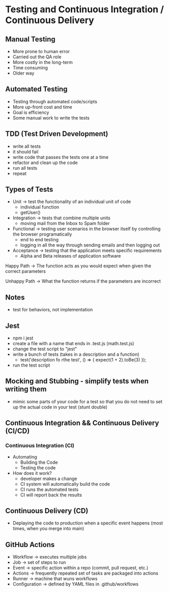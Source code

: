 # Testing and Continuous Integration / Continuous Delivery

## Manual Testing

- More prone to human error
- Carried out the QA role
- More costly in the long-term
- Time consuming
- Older way

## Automated Testing

- Testing through automated code/scripts
- More up-front cost and time
- Goal is efficiency
- Some manual work to write the tests

## TDD (Test Driven Development)

- write all tests
- it should fail
- write code that passes the tests one at a time
- refactor and clean up the code
- run all tests
- repeat

## Types of Tests

- Unit -> test the functionality of an individual unit of code
  - individual function
  - getUser()
- Integration -> tests that combine multiple units
  - moving mail from the Inbox to Spam folder
- Functional -> testing user scenarios in the browser itself by controlling the browser programatically
  - end to end testing
  - logging in all the way through sending emails and then logging out
- Acceptance -> testing that the application meets specific requirements
  - Alpha and Beta releases of application software

Happy Path -> The function acts as you would expect when given the correct parameters

Unhappy Path -> What the function returns if the parameters are incorrect

## Notes

- test for behaviors, not implementation

## Jest

- npm i jest
- create a file with a name that ends in .test.js (math.test.js)
- change the test script to "jest"
- write a bunch of tests (takes in a description and a function)
  - test('description fo rthe test', () => { expect(1 + 2).toBe(3) });
- run the test script

## Mocking and Stubbing - simplify tests when writing them

- mimic some parts of your code for a test so that you do not need to set up the actual code in your test (stunt double)

## Continuous Integration && Continuous Delivery (CI/CD)

### Continuous Integration (CI)

- Automating
  - Building the Code
  - Testing the code
- How does it work?
  - developer makes a change
  - CI system will automatically build the code
  - CI runs the automated tests
  - CI will report back the results

## Continuous Delivery (CD)

- Deplaying the code to production when a specific event happens (most times, when you merge into main)

## GitHub Actions

- Workflow -> executes multiple jobs
- Job -> set of steps to run
- Event -> specific action within a repo (commit, pull request, etc.)
- Actions -> frequently repeated set of tasks are packaged into actions
- Runner -> machine that wuns workflows
- Configuration -> defined by YAML files in .github/workflows